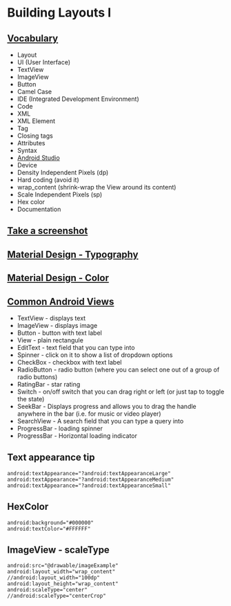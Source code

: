# Building Layouts I

## [Vocabulary](https://developers.google.com/android/for-all/vocab-words/?utm_source=udacity&utm_medium=course&utm_campaign=android_basics)

- Layout
- UI (User Interface)
- TextView
- ImageView
- Button
- Camel Case
- IDE (Integrated Development Environment)
- Code
- XML
- XML Element
- Tag
- Closing tags
- Attributes
- Syntax
- [Android Studio](https://docs.google.com/document/d/1w1Xn_hnSAODAAtdRDp7haYPBtEwX_l7Htpf8Wpgbu6w/pub?embedded=true#h.yn0hald2288s)
- Device
- Density Independent Pixels (dp)
- Hard coding (avoid it)
- wrap_content (shrink-wrap the View around its content)
- Scale Independent Pixels (sp)
- Hex color
- Documentation

## [Take a screenshot](https://developer.android.com/studio/debug/am-screenshot.html)

## [Material Design - Typography](https://material.io/design/typography/#type-scale)

## [Material Design - Color](https://material.io/design/color/#color-usage-palettes)

## [Common Android Views](https://drive.google.com/file/d/0B5XIkMkayHgRMVljUVIyZzNmQUU/view)

- TextView - displays text
- ImageView - displays image
- Button - button with text label
- View - plain rectangule
- EditText - text field that you can type into
- Spinner - click on it to show a list of dropdown options
- CheckBox - checkbox with text label
- RadioButton - radio button (where you can select one out of a group of radio buttons)
- RatingBar - star rating
- Switch - on/off switch that you can drag right or left (or just tap to toggle the state)
- SeekBar - Displays progress and allows you to drag the handle anywhere in the bar (i.e. for music or video player)
- SearchView - A search field that you can type a query into
- ProgressBar - loading spinner
- ProgressBar - Horizontal loading indicator

## Text appearance tip
```
android:textAppearance="?android:textAppearanceLarge"
android:textAppearance="?android:textAppearanceMedium"
android:textAppearance="?android:textAppearanceSmall"
```

## HexColor
```
android:background="#000000"
android:textColor="#FFFFFF"
```

## ImageView - scaleType
```
android:src="@drawable/imageExample"
android:layout_width="wrap_content"
//android:layout_width="100dp"
android:layout_height="wrap_content"
android:scaleType="center"
//android:scaleType="centerCrop"
```